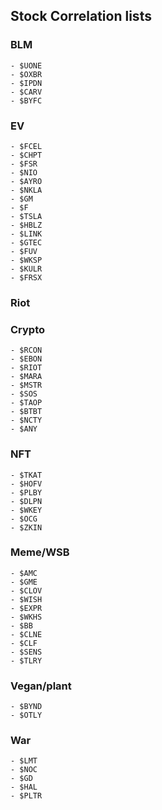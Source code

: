 ## Stock Correlation lists ##

### BLM ###
    - $UONE
    - $OXBR
    - $IPDN
    - $CARV
    - $BYFC 

### EV ###
    - $FCEL
    - $CHPT
    - $FSR
    - $NIO
    - $AYRO
    - $NKLA
    - $GM
    - $F
    - $TSLA
    - $HBLZ
    - $LINK
    - $GTEC
    - $FUV
    - $WKSP
    - $KULR
    - $FRSX

### Riot ###


### Crypto ###
    - $RCON
    - $EBON
    - $RIOT
    - $MARA
    - $MSTR
    - $SOS
    - $TAOP
    - $BTBT
    - $NCTY
    - $ANY
    

### NFT ###
    - $TKAT
    - $HOFV
    - $PLBY
    - $DLPN
    - $WKEY
    - $OCG
    - $ZKIN


### Meme/WSB ###
    - $AMC
    - $GME
    - $CLOV
    - $WISH
    - $EXPR
    - $WKHS
    - $BB
    - $CLNE
    - $CLF
    - $SENS
    - $TLRY

### Vegan/plant ###
    - $BYND
    - $OTLY
    
### War ### 
    - $LMT
    - $NOC
    - $GD
    - $HAL
    - $PLTR


